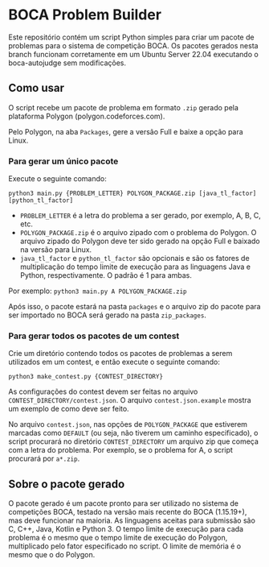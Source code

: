 # BOCA Problem Builder

Este repositório contém um script Python simples para criar um pacote de problemas para o sistema de competição BOCA. Os pacotes gerados nesta branch funcionam corretamente em um Ubuntu Server 22.04 executando o boca-autojudge sem modificações.

## Como usar

O script recebe um pacote de problema em formato `.zip` gerado pela plataforma Polygon (polygon.codeforces.com). 

Pelo Polygon, na aba `Packages`, gere a versão Full e baixe a opção para Linux.

### Para gerar um único pacote

Execute o seguinte comando:

```python3 main.py {PROBLEM_LETTER} POLYGON_PACKAGE.zip [java_tl_factor] [python_tl_factor]```

- `PROBLEM_LETTER` é a letra do problema a ser gerado, por exemplo, A, B, C, etc.
- `POLYGON_PACKAGE.zip` é o arquivo zipado com o problema do Polygon. O arquivo zipado do Polygon deve ter sido gerado na opção Full e baixado na versão para Linux.
- `java_tl_factor` e `python_tl_factor` são opcionais e são os fatores de multiplicação do tempo limite de execução para as linguagens Java e Python, respectivamente. O padrão é 1 para ambas.

Por exemplo:
```python3 main.py A POLYGON_PACKAGE.zip```

Após isso, o pacote estará na pasta `packages` e o arquivo zip do pacote para ser importado no BOCA será gerado na pasta `zip_packages`.

### Para gerar todos os pacotes de um contest

Crie um diretório contendo todos os pacotes de problemas a serem utilizados em um contest, e então execute o seguinte comando:

```python3 make_contest.py {CONTEST_DIRECTORY}```

As configurações do contest devem ser feitas no arquivo `CONTEST_DIRECTORY/contest.json`. O arquivo `contest.json.example` mostra um exemplo de como deve ser feito.

No arquivo `contest.json`, nas opções de `POLYGON_PACKAGE` que estiverem marcadas como `DEFAULT` (ou seja, não tiverem um caminho especificado), o script procurará no diretório `CONTEST_DIRECTORY` um arquivo zip que começa com a letra do problema. Por exemplo, se o problema for A, o script procurará por `a*.zip`.

## Sobre o pacote gerado

O pacote gerado é um pacote pronto para ser utilizado no sistema de competições BOCA, testado na versão mais recente do BOCA (1.15.19+), mas deve funcionar na maioria.
As linguagens aceitas para submissão são C, C++, Java, Kotlin e Python 3. O tempo limite de execução para cada problema é o mesmo que o tempo limite de execução do Polygon, multiplicado pelo fator especificado no script. O limite de memória é o mesmo que o do Polygon.
